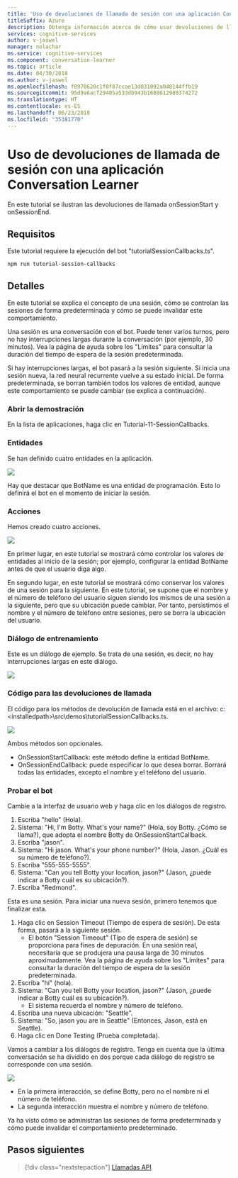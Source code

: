 ```yaml
---
title: 'Uso de devoluciones de llamada de sesión con una aplicación Conversation Learner: Microsoft Cognitive Services | Microsoft Docs'
titleSuffix: Azure
description: Obtenga información acerca de cómo usar devoluciones de llamada de sesión con una aplicación Conversation Learner.
services: cognitive-services
author: v-jaswel
manager: nolachar
ms.service: cognitive-services
ms.component: conversation-learner
ms.topic: article
ms.date: 04/30/2018
ms.author: v-jaswel
ms.openlocfilehash: f8970620c1f0f87ccae13d031092a048144ffb19
ms.sourcegitcommit: 95d9a6acf29405a533db943b1688612980374272
ms.translationtype: HT
ms.contentlocale: es-ES
ms.lasthandoff: 06/23/2018
ms.locfileid: "35381770"
---
```

# <a name="how-to-use-session-callbacks-with-a-conversation-learner-application"></a>Uso de devoluciones de llamada de sesión con una aplicación Conversation Learner

En este tutorial se ilustran las devoluciones de llamada onSessionStart y onSessionEnd.

## <a name="requirements"></a>Requisitos
Este tutorial requiere la ejecución del bot "tutorialSessionCallbacks.ts".

    npm run tutorial-session-callbacks

## <a name="details"></a>Detalles
En este tutorial se explica el concepto de una sesión, cómo se controlan las sesiones de forma predeterminada y cómo se puede invalidar este comportamiento.

Una sesión es una conversación con el bot. Puede tener varios turnos, pero no hay interrupciones largas durante la conversación (por ejemplo, 30 minutos).  Vea la página de ayuda sobre los "Límites" para consultar la duración del tiempo de espera de la sesión predeterminada.

Si hay interrupciones largas, el bot pasará a la sesión siguiente.  Si inicia una sesión nueva, la red neural recurrente vuelve a su estado inicial.  De forma predeterminada, se borran también todos los valores de entidad, aunque este comportamiento se puede cambiar (se explica a continuación).

### <a name="open-the-demo"></a>Abrir la demostración

En la lista de aplicaciones, haga clic en Tutorial-11-SessionCallbacks. 

### <a name="entities"></a>Entidades

Se han definido cuatro entidades en la aplicación.

![](../media/tutorial11_entities.PNG)

Hay que destacar que BotName es una entidad de programación.  Esto lo definirá el bot en el momento de iniciar la sesión.

### <a name="actions"></a>Acciones

Hemos creado cuatro acciones. 

![](../media/tutorial11_actions.PNG)

En primer lugar, en este tutorial se mostrará cómo controlar los valores de entidades al inicio de la sesión; por ejemplo, configurar la entidad BotName antes de que el usuario diga algo.

En segundo lugar, en este tutorial se mostrará cómo conservar los valores de una sesión para la siguiente.  En este tutorial, se supone que el nombre y el número de teléfono del usuario siguen siendo los mismos de una sesión a la siguiente, pero que su ubicación puede cambiar.  Por tanto, persistimos el nombre y el número de teléfono entre sesiones, pero se borra la ubicación del usuario.

### <a name="train-dialog"></a>Diálogo de entrenamiento

Este es un diálogo de ejemplo. Se trata de una sesión, es decir, no hay interrupciones largas en este diálogo.

![](../media/tutorial11_traindialog.PNG)

### <a name="code-for-the-callbacks"></a>Código para las devoluciones de llamada

El código para los métodos de devolución de llamada está en el archivo: c:\<installedpath>\src\demos\tutorialSessionCallbacks.ts.

![](../media/tutorial11_code.PNG)

Ambos métodos son opcionales.

- OnSessionStartCallback: este método define la entidad BotName.
- OnSessionEndCallback: puede especificar lo que desea borrar. Borrará todas las entidades, excepto el nombre y el teléfono del usuario.

### <a name="try-the-bot"></a>Probar el bot

Cambie a la interfaz de usuario web y haga clic en los diálogos de registro.

1. Escriba "hello" (Hola).
2. Sistema: "Hi, I'm Botty. What's your name?" (Hola, soy Botty. ¿Cómo se llama?), que adopta el nombre Botty de OnSessionStartCallback.
3. Escriba "jason".
4. Sistema: "Hi jason. What's your phone number?" (Hola, Jason. ¿Cuál es su número de teléfono?).
5. Escriba "555-555-5555".
6. Sistema: "Can you tell Botty your location, jason?" (Jason, ¿puede indicar a Botty cuál es su ubicación?).
7. Escriba "Redmond".

Esta es una sesión. Para iniciar una nueva sesión, primero tenemos que finalizar esta. 

1. Haga clic en Session Timeout (Tiempo de espera de sesión). De esta forma, pasará a la siguiente sesión.
    - El botón "Session Timeout" (Tipo de espera de sesión) se proporciona para fines de depuración.  En una sesión real, necesitaría que se produjera una pausa larga de 30 minutos aproximadamente.  Vea la página de ayuda sobre los "Límites" para consultar la duración del tiempo de espera de la sesión predeterminada.
1. Escriba "hi" (hola).
2. Sistema: "Can you tell Botty your location, jason?" (Jason, ¿puede indicar a Botty cuál es su ubicación?).
    - El sistema recuerda el nombre y número de teléfono.
2. Escriba una nueva ubicación: "Seattle".
3. Sistema: "So, jason you are in Seattle" (Entonces, Jason, está en Seattle).
4. Haga clic en Done Testing (Prueba completada).

Vamos a cambiar a los diálogos de registro. Tenga en cuenta que la última conversación se ha dividido en dos porque cada diálogo de registro se corresponde con una sesión.  

![](../media/tutorial11_splitdialogs.PNG)

- En la primera interacción, se define Botty, pero no el nombre ni el número de teléfono.
- La segunda interacción muestra el nombre y número de teléfono.

Ya ha visto cómo se administran las sesiones de forma predeterminada y cómo puede invalidar el comportamiento predeterminado. 

## <a name="next-steps"></a>Pasos siguientes

> [!div class="nextstepaction"]
> [Llamadas API](./12-api-calls.md)
